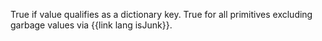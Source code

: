 True if value qualifies as a dictionary key. True for all primitives excluding garbage values via {{link lang isJunk}}.
